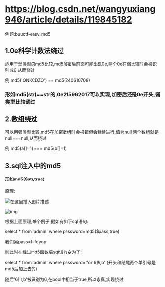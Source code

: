 # https://blog.csdn.net/wangyuxiang946/article/details/119845182

例题:buuctf-easy_md5



## 1.0e科学计数法绕过

适用于弱类型的md5比较,md5加密后前面可能出现0e,两个0e在弱比较时会被识别成0,从而绕过

例:md5('QNKCDZO') == md5(240610708)

### 形如md5(str)==str的,0e215962017可以实现,加密后还是0e开头,弱类型比较通过



## 2.数组绕过

可以用强类型比较,md5在加密数组时会报错但会继续进行,值为null,两个数组就是null===null,从而绕过

例:md5(a[]=1) === md5(b[]=1)

## 3.sql注入中的md5

#### 形如md5($str,true)

原理:

![在这里插入图片描述](https://img-blog.csdnimg.cn/20210319200310579.png?x-oss-process=image/watermark,type_ZmFuZ3poZW5naGVpdGk,shadow_10,text_aHR0cHM6Ly9ibG9nLmNzZG4ubmV0L3dlaXhpbl81MzQ5ODYxNg==,size_16,color_FFFFFF,t_70)

![img](https://img-blog.csdnimg.cn/2582d89bcc4c459b9138eac95a1b76bd.png?x-oss-process=image/watermark,type_d3F5LXplbmhlaQ,shadow_50,text_Q1NETiBA5rKh5LqL5bCx6YCb5Y2a5a6i,size_20,color_FFFFFF,t_70,g_se,x_16)

根据上面原理,举个例子,假如有如下sql语句:

select * from 'admin' where password=md5($pass,true)

我们另pass=ffifdyop

则此时在经过md5函数后sql语句变为了:

select * from 'admin' where password=''or'6]!r,b'  (开头和结尾两个单引号是md5后加上去的)

随后'6]!r,b'被识别为6,在bool中相当于true,所以永真,实现绕过





